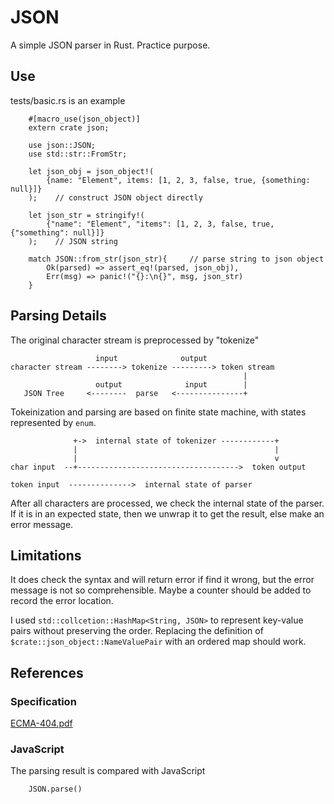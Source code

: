 # JSON
A simple JSON parser in Rust. Practice purpose.

## Use
tests/basic.rs is an example
```
    #[macro_use(json_object)]
    extern crate json;

    use json::JSON;
    use std::str::FromStr;

    let json_obj = json_object!(
        {name: "Element", items: [1, 2, 3, false, true, {something: null}]}
    );    // construct JSON object directly

    let json_str = stringify!(
        {"name": "Element", "items": [1, 2, 3, false, true, {"something": null}]}
    );    // JSON string
    
    match JSON::from_str(json_str){     // parse string to json object
        Ok(parsed) => assert_eq!(parsed, json_obj),
        Err(msg) => panic!("{}:\n{}", msg, json_str)
    }

```

## Parsing Details
The original character stream is preprocessed by "tokenize"
```
                   input              output                  
character stream --------> tokenize ---------> token stream
                                                    |
                   output              input        |
   JSON Tree     <--------  parse   <---------------+
```
Tokeinization and parsing are based on finite state machine, with states represented by `enum`.

```
              +->  internal state of tokenizer ------------+
              |                                            |
              |                                            v
char input  --+------------------------------------>  token output

token input  -------------->  internal state of parser
```
After all characters are processed, we check the internal state of the parser. If it is in an expected state, then we unwrap it to get the result, else make an error message.

## Limitations

It does check the syntax and will return error if find it wrong, but the error message is not so comprehensible. 
Maybe a counter should be added to record the error location.

I used `std::collcetion::HashMap<String, JSON>` to represent key-value pairs without preserving the order. Replacing the definition of `$crate::json_object::NameValuePair` with an ordered map should work.

## References
### Specification
[ECMA-404.pdf](http://www.ecma-international.org/publications/files/ECMA-ST/ECMA-404.pdf)
### JavaScript
The parsing result is compared with JavaScript
```
    JSON.parse()
```
